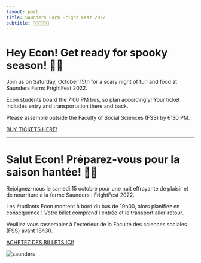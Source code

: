 ```yaml
---
layout: post
title: Saunders Farm Fright Fest 2022
subtitle: 🎃👻🎃👻🎃👻
---
```

<h1> Hey Econ! Get ready for spooky season! 🎃👻 </h1>

Join us on Saturday, October 15th for a scary night of fun and food at Saunders Farm: FrightFest 2022. 

Econ students board the 7:00 PM bus, so plan accordingly! Your ticket includes entry and transportation there and back.

Please assemble outside the Faculty of Social Sciences (FSS) by 6:30 PM. 

[BUY TICKETS HERE!](https://ecouo.square.site)

******

<h1> Salut Econ! Préparez-vous pour la saison hantée! 🎃👻 </h1>

Rejoignez-nous le samedi 15 octobre pour une nuit effrayante de plaisir et de nourriture à la ferme Saunders : FrightFest 2022. 

Les étudiants Econ montent à bord du bus de 19h00, alors planifiez en conséquence ! Votre billet comprend l'entrée et le transport aller-retour.

Veuillez vous rassembler à l'extérieur de la Faculté des sciences sociales (FSS) avant 18h30.

[ACHETEZ DES BILLETS ICI!](https://ecouo.square.site)

![saunders](https://user-images.githubusercontent.com/85036126/194649203-7197892d-3095-41dc-bec0-a9e7e0deee83.png)
